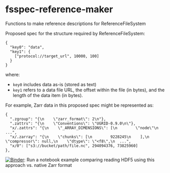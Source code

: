 # fsspec-reference-maker
Functions to make reference descriptions for ReferenceFileSystem


Proposed spec for the structure required by ReferenceFileSystem:

```
{
  "key0": "data",
  "key1": {
    ["protocol://target_url", 10000, 100]
  }
}
```
where:
* `key0` includes data as-is (stored as text)
* `key1` refers to a data file URL, the offset within the file (in bytes), and the length of the data item (in bytes).

For example, Zarr data in this proposed spec might be represented as:

```
{
  ".zgroup": "{\n    \"zarr_format\": 2\n"},
  ".zattrs": "{\n    \"Conventions\": \"UGRID-0.9.0\n\"},
  "x/.zattrs": "{\n    \"_ARRAY_DIMENSIONS\": [\n        \"node\"\n ...",
  "x/.zarray": "{\n    \"chunks\": [\n        9228245\n    ],\n    \"compressor\": null,\n    \"dtype\": \"<f8\",\n  ...",
  "x/0": ["s3://bucket/path/file.nc", 294094376, 73825960]
},
```



[![Binder](https://aws-uswest2-binder.pangeo.io/badge_logo.svg)](https://aws-uswest2-binder.pangeo.io/v2/gh/rsignell-usgs/fsspec-reference-maker/example?filepath=examples%2Fike_intake.ipynb): Run a notebook example comparing reading HDF5 using this approach vs. native Zarr format
